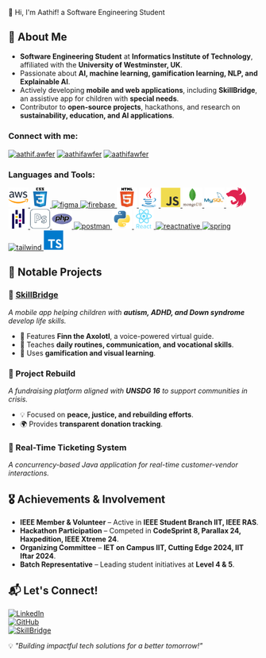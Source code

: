 👋 Hi, I'm Aathif! a Software Engineering Student

## 🔹 About Me  
- **Software Engineering Student** at **Informatics Institute of Technology**, affiliated with the **University of Westminster, UK**.  
- Passionate about **AI, machine learning, gamification learning, NLP, and Explainable AI**.  
- Actively developing **mobile and web applications**, including **SkillBridge**, an assistive app for children with **special needs**.  
- Contributor to **open-source projects**, hackathons, and research on **sustainability, education, and AI applications**.  

<h3 align="left">Connect with me:</h3>
<p align="left">
<a href="https://instagram.com/aathif.awfer" target="blank"><img align="center" src="https://raw.githubusercontent.com/rahuldkjain/github-profile-readme-generator/master/src/images/icons/Social/instagram.svg" alt="aathif.awfer" height="30" width="40" /></a>
<a href="https://www.hackerrank.com/aathifawfer" target="blank"><img align="center" src="https://raw.githubusercontent.com/rahuldkjain/github-profile-readme-generator/master/src/images/icons/Social/hackerrank.svg" alt="aathifawfer" height="30" width="40" /></a>
<a href="https://www.leetcode.com/aathifawfer" target="blank"><img align="center" src="https://raw.githubusercontent.com/rahuldkjain/github-profile-readme-generator/master/src/images/icons/Social/leet-code.svg" alt="aathifawfer" height="30" width="40" /></a>
</p>

<h3 align="left">Languages and Tools:</h3>
<p align="left"> <a href="https://aws.amazon.com" target="_blank" rel="noreferrer"> <img src="https://raw.githubusercontent.com/devicons/devicon/master/icons/amazonwebservices/amazonwebservices-original-wordmark.svg" alt="aws" width="40" height="40"/> </a> <a href="https://www.w3schools.com/css/" target="_blank" rel="noreferrer"> <img src="https://raw.githubusercontent.com/devicons/devicon/master/icons/css3/css3-original-wordmark.svg" alt="css3" width="40" height="40"/> </a> <a href="https://www.figma.com/" target="_blank" rel="noreferrer"> <img src="https://www.vectorlogo.zone/logos/figma/figma-icon.svg" alt="figma" width="40" height="40"/> </a> <a href="https://firebase.google.com/" target="_blank" rel="noreferrer"> <img src="https://www.vectorlogo.zone/logos/firebase/firebase-icon.svg" alt="firebase" width="40" height="40"/> </a> <a href="https://www.w3.org/html/" target="_blank" rel="noreferrer"> <img src="https://raw.githubusercontent.com/devicons/devicon/master/icons/html5/html5-original-wordmark.svg" alt="html5" width="40" height="40"/> </a> <a href="https://www.java.com" target="_blank" rel="noreferrer"> <img src="https://raw.githubusercontent.com/devicons/devicon/master/icons/java/java-original.svg" alt="java" width="40" height="40"/> </a> <a href="https://developer.mozilla.org/en-US/docs/Web/JavaScript" target="_blank" rel="noreferrer"> <img src="https://raw.githubusercontent.com/devicons/devicon/master/icons/javascript/javascript-original.svg" alt="javascript" width="40" height="40"/> </a> <a href="https://www.mongodb.com/" target="_blank" rel="noreferrer"> <img src="https://raw.githubusercontent.com/devicons/devicon/master/icons/mongodb/mongodb-original-wordmark.svg" alt="mongodb" width="40" height="40"/> </a> <a href="https://www.mysql.com/" target="_blank" rel="noreferrer"> <img src="https://raw.githubusercontent.com/devicons/devicon/master/icons/mysql/mysql-original-wordmark.svg" alt="mysql" width="40" height="40"/> </a> <a href="https://nestjs.com/" target="_blank" rel="noreferrer"> <img src="https://raw.githubusercontent.com/devicons/devicon/master/icons/nestjs/nestjs-plain.svg" alt="nestjs" width="40" height="40"/> </a> <a href="https://pandas.pydata.org/" target="_blank" rel="noreferrer"> <img src="https://raw.githubusercontent.com/devicons/devicon/2ae2a900d2f041da66e950e4d48052658d850630/icons/pandas/pandas-original.svg" alt="pandas" width="40" height="40"/> </a> <a href="https://www.photoshop.com/en" target="_blank" rel="noreferrer"> <img src="https://raw.githubusercontent.com/devicons/devicon/master/icons/photoshop/photoshop-line.svg" alt="photoshop" width="40" height="40"/> </a> <a href="https://www.php.net" target="_blank" rel="noreferrer"> <img src="https://raw.githubusercontent.com/devicons/devicon/master/icons/php/php-original.svg" alt="php" width="40" height="40"/> </a> <a href="https://postman.com" target="_blank" rel="noreferrer"> <img src="https://www.vectorlogo.zone/logos/getpostman/getpostman-icon.svg" alt="postman" width="40" height="40"/> </a> <a href="https://www.python.org" target="_blank" rel="noreferrer"> <img src="https://raw.githubusercontent.com/devicons/devicon/master/icons/python/python-original.svg" alt="python" width="40" height="40"/> </a> <a href="https://reactjs.org/" target="_blank" rel="noreferrer"> <img src="https://raw.githubusercontent.com/devicons/devicon/master/icons/react/react-original-wordmark.svg" alt="react" width="40" height="40"/> </a> <a href="https://reactnative.dev/" target="_blank" rel="noreferrer"> <img src="https://reactnative.dev/img/header_logo.svg" alt="reactnative" width="40" height="40"/> </a> <a href="https://spring.io/" target="_blank" rel="noreferrer"> <img src="https://www.vectorlogo.zone/logos/springio/springio-icon.svg" alt="spring" width="40" height="40"/> </a> <a href="https://tailwindcss.com/" target="_blank" rel="noreferrer"> <img src="https://www.vectorlogo.zone/logos/tailwindcss/tailwindcss-icon.svg" alt="tailwind" width="40" height="40"/> </a> <a href="https://www.typescriptlang.org/" target="_blank" rel="noreferrer"> <img src="https://raw.githubusercontent.com/devicons/devicon/master/icons/typescript/typescript-original.svg" alt="typescript" width="40" height="40"/> </a> </p>





## 📌 Notable Projects  
### 🔹 [SkillBridge](https://www.skillbridge.life/)  
_A mobile app helping children with **autism, ADHD, and Down syndrome** develop life skills._  
- 🦎 Features **Finn the Axolotl**, a voice-powered virtual guide.  
- 📱 Teaches **daily routines, communication, and vocational skills**.  
- 🎨 Uses **gamification and visual learning**.  

### 🔹 Project Rebuild  
_A fundraising platform aligned with **UNSDG 16** to support communities in crisis._  
- 💡 Focused on **peace, justice, and rebuilding efforts**.  
- 🌍 Provides **transparent donation tracking**.  

### 🔹 Real-Time Ticketing System  
_A concurrency-based Java application for real-time customer-vendor interactions._  

## 🎖️ Achievements & Involvement  
- **IEEE Member & Volunteer** – Active in **IEEE Student Branch IIT, IEEE RAS**.  
- **Hackathon Participation** – Competed in **CodeSprint 8, Parallax 24, Haxpedition, IEEE Xtreme 24**.  
- **Organizing Committee** – **IET on Campus IIT, Cutting Edge 2024, IIT Iftar 2024**.  
- **Batch Representative** – Leading student initiatives at **Level 4 & 5**.  

## 📬 Let's Connect!  
[![LinkedIn](https://img.shields.io/badge/LinkedIn-0A66C2?style=flat&logo=linkedin&logoColor=white)](https://www.linkedin.com/in/-mohamedaathif)  
[![GitHub](https://img.shields.io/badge/GitHub-181717?style=flat&logo=github&logoColor=white)](https://github.com/AathifM)  
[![SkillBridge](https://img.shields.io/badge/SkillBridge-0078D7?style=flat&logo=google-play&logoColor=white)](https://www.skillbridge.life/)  

💡 _"Building impactful tech solutions for a better tomorrow!"_  
